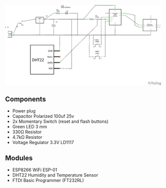 ![schem](weather_station_schem.png)

## Components
* Power plug
* Capacitor Polarized	100uf 25v
* 2x	Momentary Switch (reset and flash buttons)
* Green LED 3 mm 
* 330Ω Resistor
* 4.7kΩ Resistor
* Voltage Regulator 3.3V LD1117

## Modules
* ESP8266 WiFi ESP-01
* DHT22 Humidity and Temperature Sensor	
* FTDI Basic Programmer (FT232RL)
